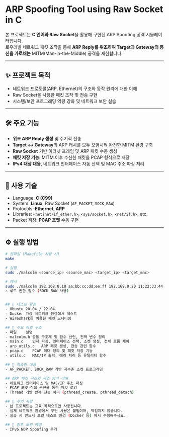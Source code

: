 # ARP Spoofing Tool using Raw Socket in C

본 프로젝트는 **C 언어와 Raw Socket**을 활용해 구현된 ARP Spoofing 공격 시뮬레이터입니다.  
로우레벨 네트워크 패킷 조작을 통해 **ARP Reply를 위조하여 Target과 Gateway의 통신을 가로채는** MITM(Man-in-the-Middle) 공격을 재현합니다.

---

## ✨ 프로젝트 목적

- 네트워크 프로토콜(ARP, Ethernet)의 구조와 동작 원리에 대한 이해
- Raw Socket을 사용한 패킷 조작 및 전송 구현
- 시스템/보안 프로그래밍 역량 강화 및 네트워크 보안 실습

---

## 🛠 주요 기능

- **위조 ARP Reply 생성** 및 주기적 전송
- **Target ↔ Gateway**의 ARP 캐시를 모두 오염시켜 완전한 MITM 환경 구축
- **Raw Socket** 기반 이더넷 프레임 및 ARP 패킷 수동 생성
- **패킷 저장 기능**: MITM 이후 수신한 패킷을 PCAP 형식으로 저장
- **IPv4 대상 대응**, 네트워크 인터페이스 자동 선택 및 MAC 주소 파싱 처리

---

## 🔧 사용 기술

- Language: **C (C99)**
- System: **Linux**, Raw Socket (`AF_PACKET`, `SOCK_RAW`)
- Protocols: **Ethernet, ARP**
- Libraries: `<netinet/if_ether.h>`, `<sys/socket.h>`, `<net/if.h>`, etc.
- Packet 저장: **PCAP 포맷** 수동 구현

---

## ⚙️ 실행 방법

```bash
# 컴파일 (Makefile 사용 시)
make

# 실행
sudo ./malcolm <source_ip> <source_mac> <target_ip> <target_mac>

# 예시
sudo ./malcolm 192.168.0.10 aa:bb:cc:dd:ee:ff 192.168.0.20 11:22:33:44:55:66
⚠️ 루트 권한 필수 (SOCK_RAW 사용)


## 🧪 테스트 환경
- Ubuntu 20.04 / 22.04
- Docker 가상 네트워크 환경에서 테스트
- Wireshark를 이용한 패킷 모니터링

## 📁 주요 파일 구조
- 파일	설명
- malcolm.h	공통 구조체 및 함수 선언, 전역 변수 정의
- main.c	인자 파싱, 인터페이스 선택, 소켓 생성, 전체 흐름 제어
- arp_utils.c	ARP 패킷 생성, 전송 관련 함수
- pcap.c	PCAP 헤더 정의 및 패킷 저장 기능
- utils.c	MAC/IP 출력, 에러 처리 등 유틸리티 함수

## 🧠 학습한 내용
- AF_PACKET, SOCK_RAW 기반 저수준 소켓 프로그래밍

## ARP 패킷 구조와 위조 방식 이해
- 네트워크 인터페이스 및 MAC/IP 주소 파싱
- PCAP 포맷 직접 구현을 통한 패킷 로깅
- Thread 기반 반복 전송 처리 (pthread_create, pthread_detach)

## 🚨 주의 사항
- 본 프로젝트는 교육 목적으로만 사용됩니다.
- 실제 네트워크 환경에서 무단 사용은 불법이며, 책임지지 않습니다.
- 실습 시 반드시 로컬 테스트 환경 (Docker 등) 에서 수행해주세요.

## 📌 향후 보완 예정
- IPv6 NDP Spoofing 추가

